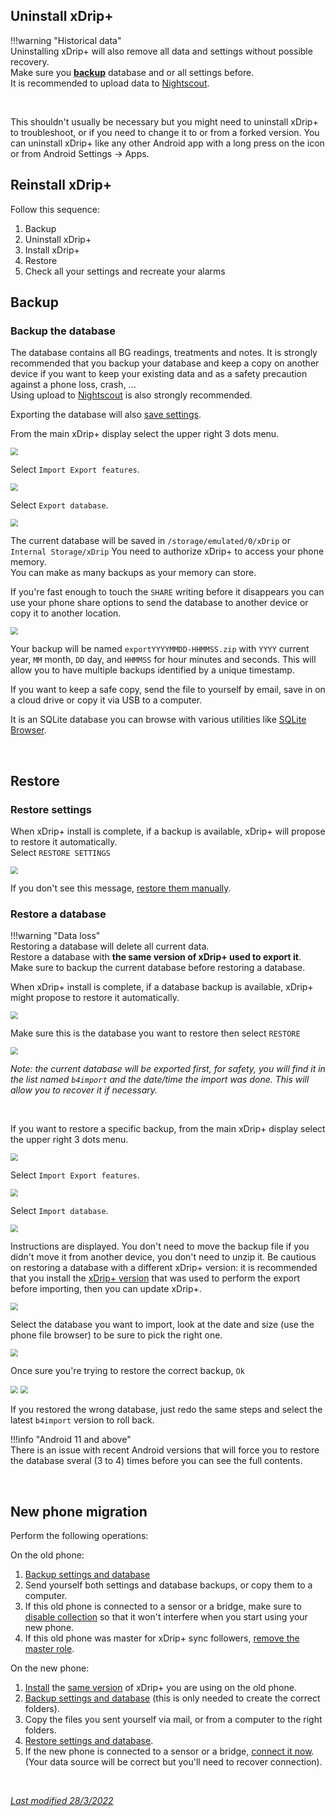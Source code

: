 ## Uninstall xDrip+

!!!warning "Historical data"  
    Uninstalling xDrip+ will also remove all data and settings without possible recovery.  
    Make sure you **[backup](#backup)** database and or all settings before.  
    It is recommended to upload data to [Nightscout](https://nightscout.github.io/).

</br>

This shouldn't usually be necessary but you might need to uninstall xDrip+ to troubleshoot, or if you need to change it to or from a forked version. You can uninstall xDrip+ like any other Android app with a long press on the icon or from Android Settings -> Apps.

## Reinstall xDrip+

Follow this sequence:

1. Backup 
2. Uninstall xDrip+
3. Install xDrip+
4. Restore
5. Check all your settings and recreate your alarms



## Backup

### Backup the database

The database contains all BG readings, treatments and notes. It is strongly recommended that you backup your database and keep a copy on another device if you want to keep your existing data and as a safety precaution against a phone loss, crash, ...  
Using upload to [Nightscout](https://nightscout.github.io/) is also strongly recommended.

Exporting the database will also [save settings](../../use/loadsavesettings/#save-settings).

From the main xDrip+ display select the upper right 3 dots menu.

<img src="../../images/3dots_menu.png" style="zoom:75%;" />

Select `Import Export features`.

<img src="../../images/3DM.png" style="zoom:75%;" />

Select `Export database`.

<img src="../../images/3DM-IE.png" style="zoom:75%;" />

</br>

The current database will be saved in `/storage/emulated/0/xDrip` or `Internal Storage/xDrip`
You need to authorize xDrip+ to access your phone memory.  
You can make as many backups as your memory can store.

If you're fast enough to touch the `SHARE` writing before it disappears you can use your phone share options to send the database to another device or copy it to another location.

<img src="../images/3DM-IE-ExpDB.png" style="zoom:75%;" />

Your backup will be named `exportYYYYMMDD-HHMMSS.zip` with `YYYY` current year, `MM` month, `DD` day, and `HHMMSS` for hour minutes and seconds. This will allow you to have multiple backups identified by a unique timestamp.

If you want to keep a safe copy, send the file to yourself by email, save in on a cloud drive or copy it via USB to a computer.

It is an SQLite database you can browse with various utilities like [SQLite Browser](https://sqlitebrowser.org/).

</br>

## Restore

### Restore settings

When xDrip+ install is complete, if a backup is available, xDrip+ will propose to restore it automatically.   
Select `RESTORE SETTINGS`

<img src="../images/RestoreSettings.png" style="zoom:75%;" />

If you don't see this message, [restore them manually](../../use/loadsavesettings/#load-settings).

### Restore a database

!!!warning "Data loss"  
    Restoring a database will delete all current data.  
    Restore a database with **the same version of xDrip+ used to export it**.  
    Make sure to backup the current database before restoring a database. 

When xDrip+ install is complete, if a database backup is available, xDrip+ might propose to restore it automatically.

<img src="../images/3DM-BR-Restore1.png" style="zoom:75%;" />

Make sure this is the database you want to restore then select `RESTORE`

<img src="../images/3DM-BR-Restore2.png" style="zoom:75%;" />

*Note: the current database will be exported first, for safety, you will find it in the list named `b4import` and the date/time the import was done. This will allow you to recover it if necessary.*

</br>

If you want to restore a specific backup, from the main xDrip+ display select the upper right 3 dots menu.

<img src="../../images/3dots_menu.png" style="zoom:75%;" />

Select `Import Export features`.

<img src="../../images/3DM.png" style="zoom:75%;" />

Select `Import database`.

<img src="../../images/3DM-IE.png" style="zoom:75%;" />

Instructions are displayed. You don't need to move the backup file if you didn't move it from another device, you don't need to unzip it. Be cautious on restoring a database with a different xDrip+ version: it is recommended that you install the [xDrip+ version](../../install/install/#verify-which-version-is-installed) that was used to perform the export before importing, then you can update xDrip+.

<img src="../images/3DM-BR-Restore.png" style="zoom:75%;" />

Select the database you want to import, look at the date and size (use the phone file browser) to be sure to pick the right one.

<img src="../images/3DM-BR-Restore4.png" style="zoom:75%;" />

Once sure you're trying to restore the correct backup, `Ok`

<img src="../images/3DM-BR-Restore7.png" style="zoom:75%;" />

<img src="../images/3DM-BR-Restore2.png" style="zoom:75%;" />

If you restored the wrong database, just redo the same steps and select the latest `b4import` version to roll back.

!!!info "Android 11 and above"  
    There is an issue with recent Android versions that will force you to restore the database sveral (3 to 4) times before you can see the full contents.

</br>

## New phone migration

Perform the following operations:

On the old phone:

1. [Backup settings and database](#backup)
2. Send yourself both settings and database backups, or copy them to a computer.
2. If this old phone is connected to a sensor or a bridge, make sure to [disable collection](../../install/datasource/#changing-data-source) so that it won't interfere when you start using your new phone.
2. If this old phone was master for xDrip+ sync followers, [remove the master role](../../use/sync/#be-master-for-followers).

On the new phone:

1. [Install](../../install/download/#which-one-to-install) the [same version](../../install/install/#verify-which-version-is-installed) of xDrip+ you are using on the old phone.
2. [Backup settings and database](#backup) (this is only needed to create the correct folders).
3. Copy the files you sent yourself via mail, or from a computer to the right folders.
4. [Restore settings and database](#restore).  
4. If the new phone is connected to a sensor or a bridge, [connect it now](../../install/datasource/#sensor-selection). (Your data source will be correct but you'll need to recover connection).

</br>

[*Last modified 28/3/2022*](https://github.com/NightscoutFoundation/xDrip/releases/tag/2022.03.27)